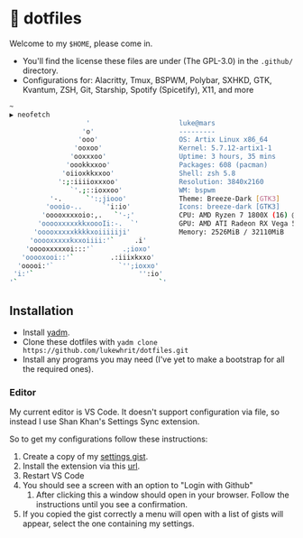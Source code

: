 # 🍙 dotfiles

Welcome to my `$HOME`, please come in.

* You'll find the license these files are under (The GPL-3.0) in the `.github/` directory.
* Configurations for: Alacritty, Tmux, BSPWM, Polybar, SXHKD, GTK, Kvantum, ZSH, Git, Starship, Spotify (Spicetify), X11, and more

```sh
~
▶ neofetch
                   '                      luke@mars
                  'o'                     ---------
                 'ooo'                    OS: Artix Linux x86_64
                'ooxoo'                   Kernel: 5.7.12-artix1-1
               'ooxxxoo'                  Uptime: 3 hours, 35 mins
              'oookkxxoo'                 Packages: 608 (pacman)
             'oiioxkkxxoo'                Shell: zsh 5.8
            ':;:iiiioxxxoo'               Resolution: 3840x2160
               `'.;::ioxxoo'              WM: bspwm
          '-.      `':;jiooo'             Theme: Breeze-Dark [GTK3]
         'oooio-..     `'i:io'            Icons: breeze-dark [GTK3]
        'ooooxxxxoio:,.   `'-;'           CPU: AMD Ryzen 7 1800X (16) @ 3.600GHz
       'ooooxxxxxkkxoooIi:-.  `'          GPU: AMD ATI Radeon RX Vega 56/64
      'ooooxxxxxkkkkxoiiiiiji'            Memory: 2526MiB / 32110MiB
     'ooooxxxxxkxxoiiii:'`     .i'
    'ooooxxxxxoi:::'`       .;ioxo'
   'ooooxooi::'`         .:iiixkxxo'
  'ooooi:'`                `'';ioxxo'
 'i:'`                          '':io'
'`                                   `'
```

## Installation

* Install [yadm](https://yadm.io/#).
* Clone these dotfiles with `yadm clone https://github.com/lukewhrit/dotfiles.git`
* Install any programs you may need (I've yet to make a bootstrap for all the required ones).

### Editor

My current editor is VS Code. It doesn't support configuration via file, so instead I use Shan Khan's Settings Sync extension.

So to get my configurations follow these instructions:
  1. Create a copy of my [settings gist](https://gist.github.com/324Luke/39fde10578be53782788aeccea116f55).
  2. Install the extension via this [url](https://marketplace.visualstudio.com/items?itemName=Shan.code-settings-sync).
  3. Restart VS Code
  4. You should see a screen with an option to "Login with Github"
     1. After clicking this a window should open in your browser. Follow the instructions until you see a confirmation.
  5. If you copied the gist correctly a menu will open with a list of gists will appear, select the one containing my settings.

